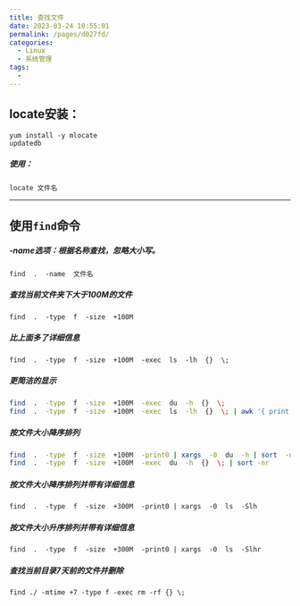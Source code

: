 ```yaml
---
title: 查找文件
date: 2023-03-24 10:55:01
permalink: /pages/d027fd/
categories:
  - Linux
  - 系统管理
tags:
  - 
---
```

## locate安装：

`yum install -y mlocate`  
`updatedb`

##### 使用：

`locate 文件名`

---

## 使用`find`命令

##### -name选项：根据名称查找，忽略大小写。

`find  .  -name  文件名`

##### 查找当前文件夹下大于100M的文件

`find  .  -type  f  -size  +100M`

##### 比上面多了详细信息

`find  .  -type  f  -size  +100M  -exec  ls  -lh  {}  \;`

##### 更简洁的显示

```bash
find  .  -type  f  -size  +100M  -exec  du  -h  {}  \;
find  .  -type  f  -size  +100M  -exec  ls  -lh  {}  \; | awk '{ print  $5 " => " $9 }'
```

##### 按文件大小降序排列

```bash
find  .  -type  f  -size  +100M  -print0 | xargs  -0  du  -h | sort  -nr
find  .  -type  f  -size  +100M  -exec  du  -h  {}  \; | sort -nr
```

##### 按文件大小降序排列并带有详细信息

`find  .  -type  f  -size  +300M  -print0 | xargs  -0  ls  -Slh`

##### 按文件大小升序排列并带有详细信息

`find  .  -type  f  -size  +300M  -print0 | xargs  -0  ls  -Slhr`

##### 查找当前目录7天前的文件并删除

`find ./ -mtime +7 -type f -exec rm -rf {} \;`